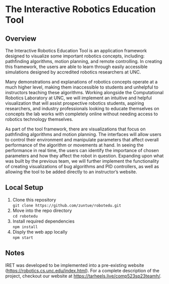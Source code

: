 # The Interactive Robotics Education Tool

## Overview
The Interactive Robotics Education Tool is an application framework designed to visualize some important robotics concepts, including: pathfinding algorithms, motion planning, and remote controlling. In creating this framework, the users are able to learn through easily accessible simulations designed by accredited robotics researchers at UNC.

Many demonstrations and explanations of robotics concepts operate at a much higher level, making them inaccessible to students and unhelpful to instructors teaching these algorithms. Working alongside the Computational Robotics Laboratory at UNC, we will implement an intuitive and helpful visualization that will assist prospective robotics students, aspiring researchers, and industry professionals looking to educate themselves on concepts the lab works with completely online without needing access to robotics technology themselves.

As part of the tool framework, there are visualizations that focus on pathfinding algorithms and motion planning. The interfaces will allow users to control their environment and manipulate parameters that affect overall performance of the algorithm or movements at hand. In seeing the performance in real time, the users can identify the importance of chosen parameters and how they affect the robot in question. Expanding upon what was built by the previous team, we will further implement the functionality of creating visualizations of bug algorithms and PID controllers, as well as allowing the tool to be added directly to an instructor’s website.

## Local Setup
1. Clone this repository<br>
```git clone https://github.com/zuntue/robotedu.git```
2. Move into the repo directory<br>
```cd robotedu```
3. Install required dependencies<br>
```npm install```
4. Disply the web app locally<br>
```npm start```

## Notes
IRET was developed to be implemented into a pre-existing website (https://robotics.cs.unc.edu/index.html). For a complete description of the project, checkout our website at https://tarheels.live/comp523sp23teamh/.

